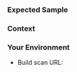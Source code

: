<!--- Please follow the instructions below. We receive dozens of issues every week, -->
<!--- so to stay productive, we will close issues that don't provide enough information. -->

<!--- Please open Android-related issues on the Android Issue Tracker at `https://source.android.com/source/report-bugs` -->

<!--- Provide a brief summary of the issue in the title above -->

### Expected Sample
<!--- What are you trying to understand/demonstrate with Gradle? -->

### Context
<!--- How has this issue affected you? What are you trying to accomplish? -->
<!--- Providing context helps us come up with a solution that is most useful in the real world -->

### Your Environment
<!--- Include as many relevant details about the environment -->
<!--- A build scan `https://scans.gradle.com/get-started` is ideal -->
 * Build scan URL: 
